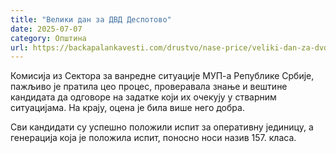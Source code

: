 ```yaml
---
title: "Велики дан за ДВД Деспотово"
date: 2025-07-07
category: Општина
url: https://backapalankavesti.com/drustvo/nase-price/veliki-dan-za-dvd-despotovo/
---
```


Комисија из Сектора за ванредне ситуације МУП-а Републике Србије, пажљиво је пратила цео процес, проверавала знање и вештине кандидата да одговоре на задатке који их очекују у стварним ситуацијама. На крају, оцена је била више него добра.

Сви кандидати су успешно положили испит за оперативну јединицу, а генерација која је положила испит, поносно носи назив 157. класа.
